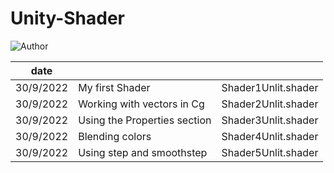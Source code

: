# Unity-Shader
![Author](https://img.shields.io/badge/Author-ZengBc-da282a)

| date      |                              |                     |
| --------- | ---------------------------- | ------------------- |
| 30/9/2022 | My first Shader              | Shader1Unlit.shader |
| 30/9/2022 | Working with vectors in Cg   | Shader2Unlit.shader |
| 30/9/2022 | Using the Properties section | Shader3Unlit.shader |
| 30/9/2022 | Blending colors              | Shader4Unlit.shader |
| 30/9/2022 | Using step and smoothstep    | Shader5Unlit.shader |


